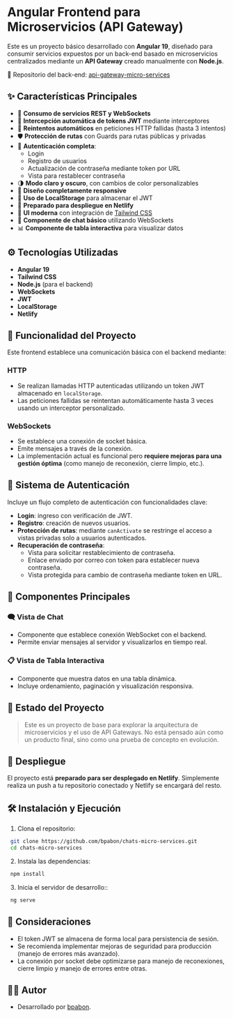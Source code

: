 # Angular Frontend para Microservicios (API Gateway)

Este es un proyecto básico desarrollado con **Angular 19**, diseñado para consumir servicios expuestos por un back-end basado en microservicios centralizados mediante un **API Gateway** creado manualmente con **Node.js**.

🔗 Repositorio del back-end: [api-gateway-micro-services](https://github.com/bpabon/api-gateway-micro-services)

## ✨ Características Principales

- 🔗 **Consumo de servicios REST y WebSockets**
- 🧠 **Intercepción automática de tokens JWT** mediante interceptores
- 🔁 **Reintentos automáticos** en peticiones HTTP fallidas (hasta 3 intentos)
- 🛡️ **Protección de rutas** con Guards para rutas públicas y privadas
- 🔐 **Autenticación completa**:
  - Login
  - Registro de usuarios
  - Actualización de contraseña mediante token por URL
  - Vista para restablecer contraseña
- 🌗 **Modo claro y oscuro**, con cambios de color personalizables
- 📱 **Diseño completamente responsive**
- 💾 **Uso de LocalStorage** para almacenar el JWT
- 🚀 **Preparado para despliegue en Netlify**
- 🎨 **UI moderna** con integración de [Tailwind CSS](https://tailwindcss.com/)
- 💬 **Componente de chat básico** utilizando WebSockets
- 📊 **Componente de tabla interactiva** para visualizar datos

## ⚙️ Tecnologías Utilizadas

- **Angular 19**
- **Tailwind CSS**
- **Node.js** (para el backend)
- **WebSockets**
- **JWT**
- **LocalStorage**
- **Netlify**

## 📡 Funcionalidad del Proyecto

Este frontend establece una comunicación básica con el backend mediante:

### HTTP

- Se realizan llamadas HTTP autenticadas utilizando un token JWT almacenado en `localStorage`.
- Las peticiones fallidas se reintentan automáticamente hasta 3 veces usando un interceptor personalizado.

### WebSockets

- Se establece una conexión de socket básica.
- Emite mensajes a través de la conexión.
- La implementación actual es funcional pero **requiere mejoras para una gestión óptima** (como manejo de reconexión, cierre limpio, etc.).

## 🔐 Sistema de Autenticación

Incluye un flujo completo de autenticación con funcionalidades clave:

- **Login**: ingreso con verificación de JWT.
- **Registro**: creación de nuevos usuarios.
- **Protección de rutas**: mediante `canActivate` se restringe el acceso a vistas privadas solo a usuarios autenticados.
- **Recuperación de contraseña**:
  - Vista para solicitar restablecimiento de contraseña.
  - Enlace enviado por correo con token para establecer nueva contraseña.
  - Vista protegida para cambio de contraseña mediante token en URL.

## 🧩 Componentes Principales

### 🗨️ Vista de Chat

- Componente que establece conexión WebSocket con el backend.
- Permite enviar mensajes al servidor y visualizarlos en tiempo real.

### 📋 Vista de Tabla Interactiva

- Componente que muestra datos en una tabla dinámica.
- Incluye ordenamiento, paginación y visualización responsiva.

## 🧪 Estado del Proyecto

> Este es un proyecto de base para explorar la arquitectura de microservicios y el uso de API Gateways. No está pensado aún como un producto final, sino como una prueba de concepto en evolución.

## 🚀 Despliegue

El proyecto está **preparado para ser desplegado en Netlify**. Simplemente realiza un push a tu repositorio conectado y Netlify se encargará del resto.

## 🛠️ Instalación y Ejecución

1. Clona el repositorio:
  ```bash
   git clone https://github.com/bpabon/chats-micro-services.git
   cd chats-micro-services
  ```
2. Instala las dependencias:
  ```bash
   npm install
  ```
3. Inicia el servidor de desarrollo::
  ```bash
   ng serve
  ```

##  📌 Consideraciones
- El token JWT se almacena de forma local para persistencia de sesión.
- Se recomienda implementar mejoras de seguridad para producción (manejo de errores más avanzado).
- La conexión por socket debe optimizarse para manejo de reconexiones, cierre limpio y manejo de errores entre otras. 

## 🧑‍💻 Autor
- Desarrollado por [bpabon](https://github.com/bpabon).
